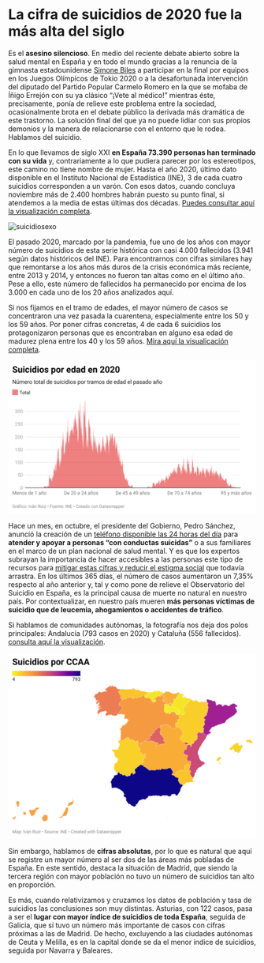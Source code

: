 # La cifra de suicidios de 2020 fue la más alta del siglo

Es el **asesino silencioso**. En medio del reciente debate abierto sobre la salud mental en España y en todo el mundo gracias a la renuncia de la gimnasta estadounidense [Simone Biles](https://www.bbc.com/mundo/deportes-57990411) a participar en la final por equipos en los Juegos Olímpicos de Tokio 2020 o a la desafortunada intervención del diputado del Partido Popular Carmelo Romero en la que se mofaba de Íñigo Errejón con su ya clásico “¡Vete al médico!” mientras éste, precisamente, ponía de relieve este problema entre la sociedad, ocasionalmente brota en el debate público la derivada más dramática de este trastorno. La solución final del que ya no puede lidiar con sus propios demonios y la manera de relacionarse con el entorno que le rodea. Hablamos del suicidio.

En lo que llevamos de siglo XXI **en España 73.390 personas han terminado con su vida** y, contrariamente a lo que pudiera parecer por los estereotipos, este camino no tiene nombre de mujer. Hasta el año 2020, último dato disponible en el Instituto Nacional de Estadística (INE), 3 de cada cuatro suicidios corresponden a un varón. Con esos datos, cuando concluya noviembre más de 2.400 hombres habrán puesto su punto final, si atendemos a la media de estas últimas dos décadas. [Puedes consultar aquí la visualización completa](https://datawrapper.dwcdn.net/4kFmg/1/).

![suicidiosexo](https://user-images.githubusercontent.com/93736400/143952512-94731b06-cf10-424e-99bf-515786c2d458.png)


El pasado 2020, marcado por la pandemia, fue uno de los años con mayor número de suicidios de esta serie histórica con casi 4.000 fallecidos (3.941 según datos históricos del INE). Para encontrarnos con cifras similares hay que remontarse a los años más duros de la crisis económica más reciente, entre 2013 y 2014, y entonces no fueron tan altas como en el último año. Pese a ello, este número de fallecidos ha permanecido por encima de los 3.000 en cada uno de los 20 años analizados aquí. 

Si nos fijamos en el tramo de edades, el mayor número de casos se concentraron una vez pasada la cuarentena, especialmente entre los 50 y los 59 años. Por poner cifras concretas, 4 de cada 6 suicidios los protagonizaron personas que es encontraban en alguno esa edad de madurez plena entre los 40 y los 59 años. [Mira aquí la visualicación completa](https://datawrapper.dwcdn.net/iHpyH/1/).

![suicidiosedad](https://github.com/ivanruizjimenez/actividades-ivan-ruiz/blob/main/ad-4-ivan-ruiz-jimenez/img/suicidios-edad.png?raw=true)

Hace un mes, en octubre, el presidente del Gobierno, Pedro Sánchez, anunció la creación de un [teléfono disponible las 24 horas del día](https://www.rtve.es/noticias/20211009/sanchez-anuncia-telefono-24-horas-gratuito-contra-suicidio/2185900.shtml) para **atender y apoyar a personas “con conductas suicidas”** o a sus familiares en el marco de un plan nacional de salud mental. Y es que los expertos subrayan la importancia de hacer accesibles a las personas este tipo de recursos para [mitigar estas cifras y reducir el estigma social](https://scielo.isciii.es/scielo.php?script=sci_arttext&pid=S1132-12962011000200004) que todavía arrastra. En los últimos 365 días, el número de casos aumentaron un 7,35% respecto al año anterior y, tal y como pone de relieve el Observatorio del Suicidio en España, es la principal causa de muerte no natural en nuestro país. Por contextualizar, en nuestro país mueren **más personas víctimas de suicidio que de leucemia, ahogamientos o accidentes de tráfico**.

Si hablamos de comunidades autónomas, la fotografía nos deja dos polos principales: Andalucía (793 casos en 2020) y Cataluña (556 fallecidos). [consulta aquí la visualización](https://datawrapper.dwcdn.net/6ZnDw/2/).

![mapaccaa](https://github.com/ivanruizjimenez/actividades-ivan-ruiz/blob/main/ad-4-ivan-ruiz-jimenez/img/Mapa-ccaa-suicidios.png?raw=true)

Sin embargo, hablamos de **cifras absolutas**, por lo que es natural que aquí se registre un mayor número al ser dos de las áreas más pobladas de España. En este sentido, destaca la situación de Madrid, que siendo la tercera región con mayor población no tuvo un número de suicidios tan alto en proporción.

Es más, cuando  relativizamos y cruzamos los datos de población y tasa de suicidios las conclusiones son muy distintas. Asturias, con 122 casos, pasa a ser el **lugar con mayor índice de suicidios de toda España**, seguida de Galicia, que sí tuvo un número más importante de casos con cifras próximas a las de Madrid. De hecho, excluyendo a las ciudades autónomas de Ceuta y Melilla, es en la capital donde se da el menor índice de suicidios, seguida por Navarra y Baleares.
